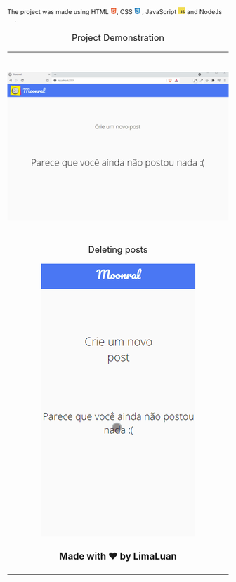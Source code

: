 <p>The project was made using HTML <img src="https://raw.githubusercontent.com/devicons/devicon/master/icons/html5/html5-original.svg" alt="html5" width="14" height="14" style="max-width:100%">, CSS <img src="https://raw.githubusercontent.com/devicons/devicon/master/icons/css3/css3-original.svg" alt="html5" width="14" height="14" style="max-width:100%"></img> , JavaScript <img src="https://raw.githubusercontent.com/devicons/devicon/master/icons/javascript/javascript-original.svg" width="16" height="16" style="max-width:100%"></img> and NodeJs <img src="https://cdn.jsdelivr.net/gh/devicons/devicon/icons/nodejs/nodejs-original.svg" width="16" height="16" style="max-width:100%"></img>.</p>
<!--<h2><a href="https://limaluan.github.io/js_tic_tac_toe/">Click here to see the page on your Browser!</a></h2><br>-->

<p align="center" style="font-size:20px">Project Demonstration</p>
<hr><br>
<p align="center">
<img src="https://github.com/limaluan/Moonral/blob/master/demo_imgs%20%5Bignore%5D/home.gif?raw=true">
<p>
<br>
<p align="center"style="font-size: 20px">Deleting posts</p>
<p align="center">
<img src="https://github.com/limaluan/Moonral/blob/master/demo_imgs%20%5Bignore%5D/deleting.gif?raw=true">
<p>

<h2><p align="center">
    Made with ❤️ by LimaLuan
<p><h2>
<hr>

